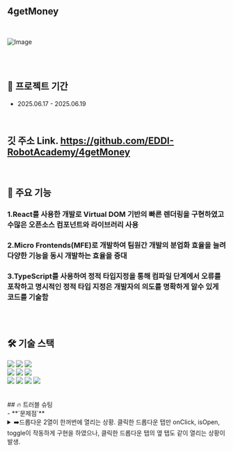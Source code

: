 ## 4getMoney
<br />

![Image](https://github.com/user-attachments/assets/712ad54b-acec-4697-8fa6-039629303a1a)

<br />
<br />

## 📆 프로젝트 기간

- 2025.06.17 - 2025.06.19

<br />

## 깃 주소 Link. https://github.com/EDDI-RobotAcademy/4getMoney

<br />

## 📖 주요 기능

### 1.React를 사용한 개발로 Virtual DOM 기반의 빠른 렌더링을 구현하였고 수많은 오픈소스 컴포넌트와 라이브러리 사용

### 2.Micro Frontends(MFE)로 개발하여 팀원간 개발의 분업화 효율을 늘려 다양한 기능을 동시 개발하는 효율을 증대

### 3.TypeScript를 사용하여 정적 타입지정을 통해 컴파일 단계에서 오류를 포착하고 명시적인 정적 타입 지정은 개발자의 의도를 명확하게 알수 있게 코드를 기술함

<br />
<br />

## 🛠 기술 스택
<div align=left>
  <img src="https://img.shields.io/badge/html5-E34F26?style=for-the-badge&logo=html5&logoColor=white">
  <img src="https://img.shields.io/badge/css-1572B6?style=for-the-badge&logo=css3&logoColor=white">
  <img src="https://img.shields.io/badge/GitHub-100000?style=for-the-badge&logo=github&logoColor=white">
  <br>
  <img src="https://img.shields.io/badge/javascript-F7DF1E?style=for-the-badge&logo=javascript&logoColor=black"> 
  <img src="https://img.shields.io/badge/TypeScript-007ACC?style=for-the-badge&logo=typescript&logoColor=white"> 
  <img src="https://img.shields.io/badge/React-20232A?style=for-the-badge&logo=react&logoColor=61DAFB">
  <br>
  <img src="https://img.shields.io/badge/styled--components-DB7093?style=for-the-badge&logo=styled-components&logoColor=white">
  <img src="https://img.shields.io/badge/recoil-100000?style=for-the-badge&logo=recoil&logoColor=white">
  <img src="https://img.shields.io/badge/kakao_login-FFCD00?style=for-the-badge&logo=kakao&logoColor=white">
  <img src="https://img.shields.io/badge/google_login-4285F4?style=for-the-badge&logo=google&logoColor=white">




  
</div>
<br>
<br>
## 🔥 트러블 슈팅
<br />
- **`문제점`** <br/>
 <details> <summary>➡️드롭다운 2열이 한꺼번에 열리는 상황. 클릭한 드롭다운 탭만 onClick, isOpen, toggle이 작동하게 구현을 하였으나, 클릭한 드롭다운 탭의 옆 탭도 같이 열리는 상황이 발생.</summary> <div markdown="1">
  <br/>
**`해결방안`**
 *2시간이 넘는 변경 작업을 진행하였으나 원하는 형태로 드롭다운이 되지 않게 되어 1열로 변경하여 드롭다운 구현
- **`문제점`** <br/>
 - 이미지가 보이지 않는 상황. 이미지를 .png파일로 만들어서 입력하려 했는데 화면에 이미지가 출력되지 않음.
- **`해결방안`**<br/>
 - img src="http://localhost:3002/samsung.png"  이런 식으로 경로를 만들어서 대입하니 정상 출력됨.
- **`문제점`** <br/>
 - 소셜로그인을 하기위해 clinet id값을 .env에 설정하고 통신을 연결 하려고 하였으나 .env를 찾지 못해 실패함.
- **`해결방안`**<br/>
 - rspack.config.ts 파일에 DefinePlugin을 추가하여 카카오와 구글에 대한 환경 변수 사용을 가능하게 수정함.
- **`문제점`** <br/>
 - 로그인후 유저 프로필 이미지를 눌러서 유저메뉴 모달창을 구현 하였으나 로그아웃후 다시 로그인 하면 유저 메뉴 모달창이 그대로 열려 있는 상태로 로그인이 되는 현상 발견
- **`해결방안`**<br/>
 - 유저 메뉴 모달창에서 로그아웃 버튼이 있어 로그아웃을 실행시 그 핸들에 모달창 상태값을 false로 넣어주어 상태값 초기화(초기값이 false)를 시켜줌으로 해결

<br />
<br />
## 😎 팀원
<table>
   <tr>
    <td align="center"><b><a href="https://github.com/unchul">임운철</a></b></td>
    <td align="center"><b><a href="https://github.com/Roto90-BackEnd">박태준</a></b></td>
    <td align="center"><b><a href="https://github.com/kim-jeongbeom">김정범</a></b></td>
    <td align="center"><b><a href="https://github.com/Juyoung-LEE1215">이주영</a></b></td>
  </tr>
  <tr>
    <td align="center"><a href="https://github.com/unchul"><img src="https://avatars.githubusercontent.com/u/105141025?v=4" width="100px" /></a></td>
    <td align="center"><a href="https://github.com/Roto90-BackEnd"><img src="https://avatars.githubusercontent.com/u/207959016?v=4" width="100px" /></a></td>
    <td align="center"><a href="https://github.com/kim-jeongbeom"><img src="https://avatars.githubusercontent.com/u/205934808?v=4" width="100px" /></a></td>  
    <td align="center"><a href="https://github.com/Juyoung-LEE1215"><img src="https://avatars.githubusercontent.com/u/207958971?v=4" width="100px" /></a></td>  
  </tr>
  <tr>
    <td align="center"><b>Frontend</b></td>
    <td align="center"><b>Frontend</b></td>
    <td align="center"><b>Frontend</b></td>
    <td align="center"><b>Frontend</b></td>
  </tr>
</table>
